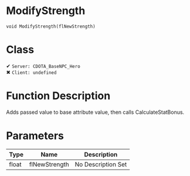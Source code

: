 # ModifyStrength
```
void ModifyStrength(flNewStrength)
```
# Class
✔ `Server: CDOTA_BaseNPC_Hero`  
✖ `Client: undefined`  

# Function Description
Adds passed value to base attribute value, then calls CalculateStatBonus.
# Parameters
Type|Name|Description
--|--|--
float|flNewStrength|No Description Set
